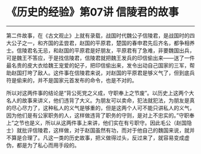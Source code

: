 # 《历史的经验》第07讲 信陵君的故事

------

第二件故事，在《古文观止》上就有录载，战国时代魏公子信陵君，是战国时的四大公子之一，和齐国的孟尝君，赵国的平原君，楚国的春申君先后齐名，都争相养士。信陵君名无忌，和赵国的平原君是好朋友，平原君有了急难，非要魏国出兵，可是魏王不答应，于是找信陵君，信陵君就把魏王发兵的印信偷出来——送了一件最名贵的皮大衣给魏王宠爱的妃子，把印信偷出来，发令出动自己国家的三军，帮助赵国打垮了敌人。这件事在信陵君来说，对赵国的平原君是够义气了，但到底兵符是偷来的，并不是国家元首发布的命令，也是不对的。

所以对这两件事的结论是“背公死党之义成，守职奉上之节废”。以历史上这两个大名人的故事来讲义，他们违背了大义。为朋友可以卖命，犯法就犯法，为朋友是真的尽心尽力了，这种私人的义气是够重的，但是这两个人可不能只讲私人的义气，因为他们是有公家职务的人，这样做违背了职务的守则，是对上不忠实的。”守职奉上”之节也是义，所以从这两件事上来讲，他们实在有亏职守。因此毛公（赵国隐士）就批评信陵君，这样做，对于赵国虽然有功，而对于他自己的魏国来说，就并不算是合理了。凡这一类的历史故事，把义做得过头，反过来了，就容易变成虚伪，都是为了私心而用手段的。